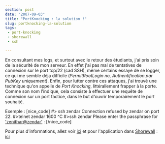 ```yaml
---
section: post
date: "2007-09-03"
title: "PortKnocking : la solution !"
slug: portknocking-la-solution
tags:
 - port-knocking
 - shorewall
 - ssh

---
```


En consultant mes logs, et surtout avec le retour des étudiants, j'ai pris soin de la sécurité de mon serveur. En effet j'ai pas mal de tentatives de connexion sur le port tcp/22 (cad SSH), même certains essaye de se logger, ce qui me semble déja difficile (_PermitRootLogin no, Authentification par PubKey uniquement_). Enfin, pour lutter contre ces attaques, j'ai trouvé une technique qu'on appelle de _Port Knocking_, littérallement frapper à la porte. Comme son nom l'indique, cela consiste à effectuer une requête de connexion sur un port factice, dans le but d'ouvrir temporairement le port souhaité.

Exemple :
[nice_code]
#> ssh zendar
Connection refused by zendar on port 22.
#>telnet zendar 1600
^C
#>ssh zendar
Please enter the passphrase for ['zenithar@zendar'](mailto:'zenithar@zendar') :
[/nice_code]

Pour plus d'informations, allez voir [ici](http://www-igm.univ-mlv.fr/~dr/XPOSE2004/killy/fonctionnement.html) et pour l'application dans [Shorewall](http://www.shorewall.net/) : [ici ](http://www.shorewall.net/PortKnocking.html)
